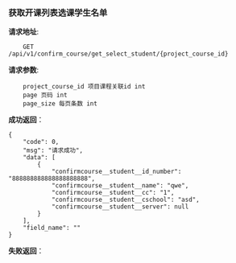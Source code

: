 ### 获取开课列表选课学生名单

**请求地址**:
```
    GET     /api/v1/confirm_course/get_select_student/{project_course_id}
```

**请求参数**:
  
```
    project_course_id 项目课程关联id int
    page 页码 int
    page_size 每页条数 int
```


**成功返回**：
```
{
    "code": 0,
    "msg": "请求成功",
    "data": [
        {
            "confirmcourse__student__id_number": "888888888888888888888",
            "confirmcourse__student__name": "qwe",
            "confirmcourse__student__cc": "1",
            "confirmcourse__student__cschool": "asd",
            "confirmcourse__student__server": null
        }
    ],
    "field_name": ""
}
```

**失败返回**：
```

```